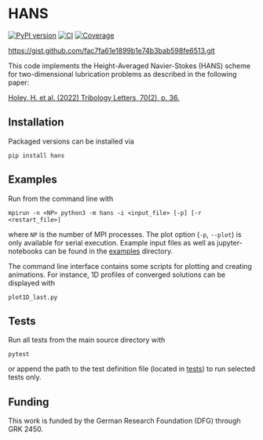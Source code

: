 # HANS

[![PyPI version](https://badge.fury.io/py/hans.svg)](https://badge.fury.io/py/hans) [![CI](https://github.com/hannes-holey/hans/actions/workflows/ci.yaml/badge.svg?branch=master)](https://github.com/hannes-holey/hans/actions/workflows/ci.yaml) [![Coverage](https://gist.githubusercontent.com/hannes-holey/fac7fa61e1899b1e74b3bab598fe6513/raw/badge.svg)](https://gist.githubusercontent.com/hannes-holey/fac7fa61e1899b1e74b3bab598fe6513/raw/badge.svg)

https://gist.github.com/fac7fa61e1899b1e74b3bab598fe6513.git

This code implements the Height-Averaged Navier-Stokes (HANS) scheme for two-dimensional lubrication problems as described in the following paper:

[Holey, H. et al. (2022) Tribology Letters, 70(2), p. 36.
](https://doi.org/10.1007/s11249-022-01576-5)

## Installation
Packaged versions can be installed via
```
pip install hans
```

## Examples
Run from the command line with
```
mpirun -n <NP> python3 -m hans -i <input_file> [-p] [-r <restart_file>]
```
where `NP` is the number of MPI processes. The plot option (`-p`, `--plot`) is only available for serial execution. Example input files as well as jupyter-notebooks can be found in the [examples](examples/) directory.

The command line interface contains some scripts for plotting and creating animations.
For instance, 1D profiles of converged solutions can be displayed with
```
plot1D_last.py
```

## Tests
Run all tests from the main source directory with
```
pytest
```
or append the path to the test definition file (located in [tests](tests)) to run selected tests only.

## Funding
This work is funded by the German Research Foundation (DFG) through GRK 2450.
